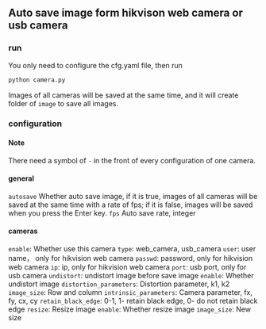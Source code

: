 ## Auto save image form hikvison web camera or usb camera 

### run
You only need to configure the cfg.yaml file, then run
```bash
python camera.py
```
Images of all cameras will be saved at the same time, and it will create folder of `image` to save all images.

### configuration
#### Note
There need a symbol of `-` in the front of every configuration of one camera.

#### general
`autosave` Whether auto save image, if it is true, images of all cameras will be saved at the same time with a rate of fps; if it is false, images will be saved when you press the Enter key.
`fps`  Auto save rate, integer
 
#### cameras
`enable`:  Whether use this camera
`type`: web_camera, usb_camera
`user`: user name， only for hikvision web camera
`passwd`: password, only for hikvision web camera
`ip`: ip, only for hikvision web camera
`port`: usb port, only for usb camera
`undistort`: undistort image before save image
    `enable`:  Whether undistort image
    `distortion_parameters`: Distortion parameter, k1, k2
    `image_size`: Row and column
    `intrinsic_parameters`: Camera parameter, fx, fy, cx, cy
        `retain_black_edge`: 0-1, 1- retain black edge, 0- do not retain black edge
`resize`: Resize image
    `enable`: Whether resize image
    `image_size`: New size



